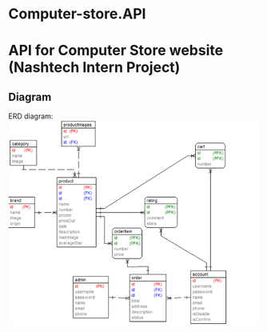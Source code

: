 # Computer-store.API
API for Computer Store website (Nashtech Intern Project)
========================================================
## Diagram
ERD diagram: \
![Alt text](/erd.png "Optional title")
